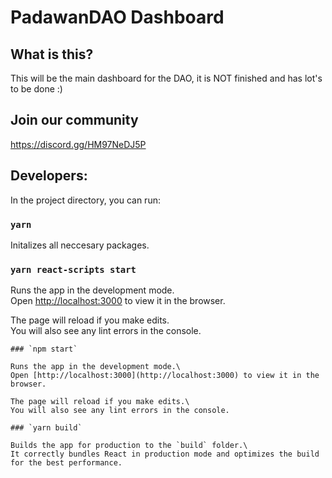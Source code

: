 # PadawanDAO Dashboard

## What is this?

This will be the main dashboard for the DAO, it is NOT finished and has lot's to be done :)


## Join our community

https://discord.gg/HM97NeDJ5P

## Developers:

In the project directory, you can run:

### `yarn`
Initalizes all neccesary packages.

### `yarn react-scripts start`

Runs the app in the development mode.\
Open [http://localhost:3000](http://localhost:3000) to view it in the browser.

The page will reload if you make edits.\
You will also see any lint errors in the console.

```{toggle}
### `npm start`

Runs the app in the development mode.\
Open [http://localhost:3000](http://localhost:3000) to view it in the browser.

The page will reload if you make edits.\
You will also see any lint errors in the console.

### `yarn build`

Builds the app for production to the `build` folder.\
It correctly bundles React in production mode and optimizes the build for the best performance.
```
